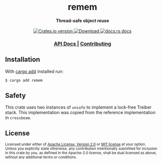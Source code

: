 <h1 align="center">remem</h1>
<div align="center">
 <strong>
   Thread-safe object reuse
 </strong>
</div>

<br />

<div align="center">
  <!-- Crates version -->
  <a href="https://crates.io/crates/remem">
    <img src="https://img.shields.io/crates/v/remem.svg?style=flat-square"
    alt="Crates.io version" />
  </a>
  <!-- Downloads -->
  <a href="https://crates.io/crates/remem">
    <img src="https://img.shields.io/crates/d/remem.svg?style=flat-square"
      alt="Download" />
  </a>
  <!-- docs.rs docs -->
  <a href="https://docs.rs/remem">
    <img src="https://img.shields.io/badge/docs-latest-blue.svg?style=flat-square"
      alt="docs.rs docs" />
  </a>
</div>

<div align="center">
  <h3>
    <a href="https://docs.rs/remem">
      API Docs
    </a>
    <span> | </span>
    <a href="https://github.com/rylev/remem/blob/master/.github/CONTRIBUTING.md">
      Contributing
    </a>
  </h3>
</div>

## Installation

With [cargo add](https://github.com/killercup/cargo-edit) installed run:

```sh
$ cargo add remem
```

## Safety
This crate uses two instances of `unsafe` to implement a lock-free Treiber
stack. This implementation was copied from the reference implementation in
`crossbeam`.

## License

<sup>
Licensed under either of <a href="LICENSE-APACHE">Apache License, Version
2.0</a> or <a href="LICENSE-MIT">MIT license</a> at your option.
</sup>

<br/>

<sub>
Unless you explicitly state otherwise, any contribution intentionally submitted
for inclusion in this crate by you, as defined in the Apache-2.0 license, shall
be dual licensed as above, without any additional terms or conditions.
</sub>
